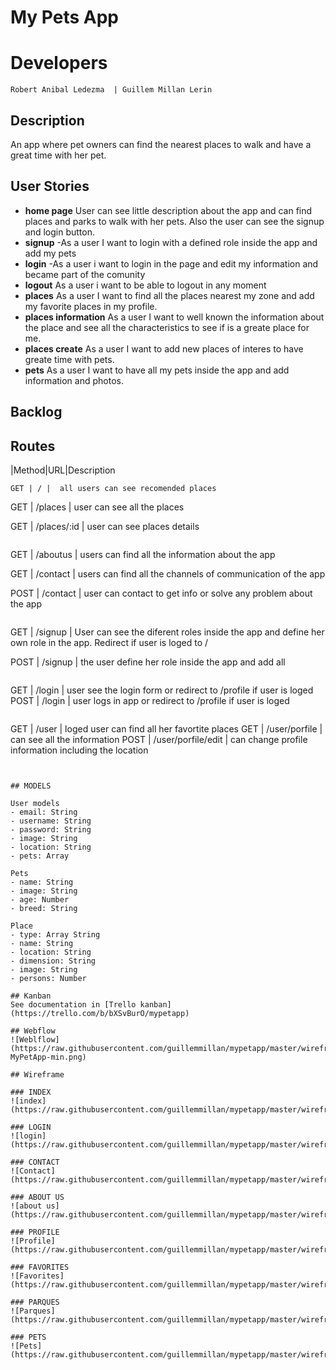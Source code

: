 # My Pets App
# Developers
    Robert Anibal Ledezma  | Guillem Millan Lerin

## Description
  An app where pet owners can find the nearest places to walk and have a great time with her pet. 

## User Stories
- **home page** User can see little description about the app and can find places and parks to walk with her pets. Also the user can see the signup and login button.
- **signup** -As a user I want to login with a defined role inside the app and add my pets
- **login** -As a user i want to login in the page and edit my information and became part of the comunity
- **logout** As a user i want to be able to logout in any moment 
- **places** As a user I want to find all the places nearest my zone and add my favorite places in my profile.
- **places information** As a user I want to well known the information about the place and see all the characteristics to see if is a greate place for me.
- **places create** As a user I want to add new places of interes to have greate time with pets.
- **pets** As a user I want to have all my pets inside the app and add information and photos. 


## Backlog

## Routes
|Method|URL|Description
```
GET | / |  all users can see recomended places

```
GET | /places | user can see all the places

GET | /places/:id | user can see places details
```
```
GET | /aboutus | users can find all the information about the app 

GET | /contact | users can find all the channels of communication of the app

POST | /contact |  user can contact to get info or solve any problem about the app
```

```
GET | /signup | User can  see the diferent roles inside the app and define her own role in the app. Redirect if user is loged to /

POST | /signup | the user define her role inside the app and add all
```
```
GET | /login | user see the login form or redirect to /profile if user is loged
POST | /login | user logs in app or redirect to /profile if user is loged
```
```
GET | /user | loged user can find all her favortite places
GET | /user/porfile | can see all the information
POST | /user/porfile/edit | can change profile information including the location
```


## MODELS

User models
- email: String
- username: String
- password: String
- image: String
- location: String
- pets: Array

Pets 
- name: String
- image: String
- age: Number
- breed: String

Place
- type: Array String 
- name: String
- location: String
- dimension: String
- image: String
- persons: Number

## Kanban
See documentation in [Trello kanban](https://trello.com/b/bXSvBurO/mypetapp)

## Webflow
![Weblflow](https://raw.githubusercontent.com/guillemmillan/mypetapp/master/wireframe/webflow-MyPetApp-min.png)

## Wireframe

### INDEX
![index](https://raw.githubusercontent.com/guillemmillan/mypetapp/master/wireframe/Index.jpg)

### LOGIN
![login](https://raw.githubusercontent.com/guillemmillan/mypetapp/master/wireframe/Login.jpg)

### CONTACT
![Contact](https://raw.githubusercontent.com/guillemmillan/mypetapp/master/wireframe/CONTACT.jpg)

### ABOUT US
![about us](https://raw.githubusercontent.com/guillemmillan/mypetapp/master/wireframe/About%20Us.jpg)

### PROFILE
![Profile](https://raw.githubusercontent.com/guillemmillan/mypetapp/master/wireframe/Profile.jpg)

### FAVORITES
![Favorites](https://raw.githubusercontent.com/guillemmillan/mypetapp/master/wireframe/favorites.jpg)

### PARQUES 
![Parques](https://raw.githubusercontent.com/guillemmillan/mypetapp/master/wireframe/Parques.jpg)

### PETS
![Pets](https://raw.githubusercontent.com/guillemmillan/mypetapp/master/wireframe/pets.jpg)








